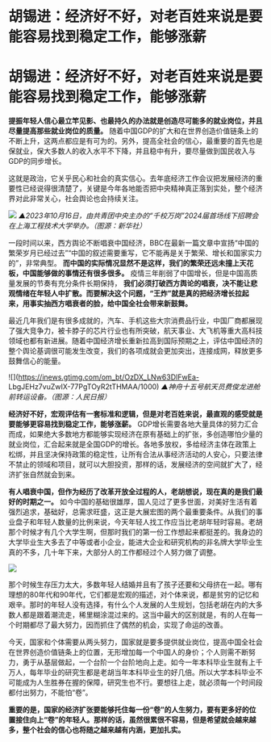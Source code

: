 # 胡锡进：经济好不好，对老百姓来说是要能容易找到稳定工作，能够涨薪

# 胡锡进：经济好不好，对老百姓来说是要能容易找到稳定工作，能够涨薪

**提振年轻人信心最立竿见影、也最持久的办法就是创造尽可能多的就业岗位，并且尽量提高那些就业岗位的质量。**
随着中国GDP的扩大和在世界创造价值链条上的不断上升，这两点都应是有可为的。另外，提高全社会的信心，最重要的首先也是保就业，保大多数人的收入水平不下降，并且稳中有升，要尽量做到国民收入与GDP的同步增长。

这就是政治，它关乎民心和社会的真实信心。去年底经济工作会议把发展经济的重要性已经说得很清楚了，关键是今年各地能否把中央精神真正落到实处，整个经济界对此非常关心，社会舆论也会持续关注。

![](https://inews.gtimg.com/om_bt/Og1GDJ9COLEP5qQ0coDkia3MhWX6gXykugR6QnhzJFJiIAA/1000)
_▲2023年10月16日，由共青团中央主办的“千校万岗”2024届首场线下招聘会在上海工程技术大学举办。（图源：新华社）_

一段时间以来，西方舆论不断唱衰中国经济，BBC在最新一篇文章中宣扬“中国的繁荣岁月已经过去”“中国的叙述需要重写，它不能再是关于繁荣、增长和国家实力的”，非常典型。
**而中国的实际情况显然不是这样，我们的繁荣还远未撞上天花板，中国能够做的事情还有很多很多。**
疫情三年削弱了中国增长，但是中国高质量发展的节奏有充分条件长期保持，
**我们必须打破西方舆论的唱衰，决不能让悲观情绪在年轻人中扩散。而要解决这个问题，“王炸”就是真的把经济增长拉起来，用事实抽西方唱衰者的脸，给中国全社会带来新鼓舞。**

最近几年我们是有很多成就的，汽车、手机这些大宗消费品行业，中国厂商都展现了强大竞争力，被卡脖子的芯片行业也有所突破，航天事业、大飞机等重大高科技领域也都有新进展。随着中国经济增长重新拉高到国际预期之上，评估中国经济的整个舆论基调很可能发生改变，我们的各项成就会更加突出，连接成网，释放更多鼓舞信心的能量。

![](https://inews.gtimg.com/om_bt/OzDX_LNw63DIFwEa-
LbgJEHz7vuZwIX-77PgTOyR2tTHMAA/1000) _▲神舟十五号航天员费俊龙进舱前转运设备。（图源：人民日报）_

**经济好不好，宏观评估有一套标准和逻辑，但是对老百姓来说，最直观的感受就是要能够更容易找到稳定工作，能够涨薪。**
GDP增长需要各地大量具体的努力汇合而成，如果绝大多数地方都能够实现经济在原有基础上的扩张，多创造哪怕少量的就业岗位，汇合起来就是全国GDP的增长。各地多放权，多给经济主体在政策上松绑，并且坚决保持政策的稳定性，让所有合法从事经济活动的人安心，只要法律不禁止的领域和项目，就可以大胆投资，那样的话，发展经济的空间就扩大了，经济扩张自然就会到来。

**有人唱衰中国，但作为经历了改革开放全过程的人，老胡想说，现在真的是我们最好的时期之一。**
如今中国的基础很雄厚，国人见过了更多世面，对美好生活有着强烈追求，基础好，总需求旺盛，这正是大展宏图的两个最重要条件。从我们的事业盘子和年轻人数量的比例来说，今天年轻人找工作应当比老胡年轻时容易。老胡那个时候才有几个大学生啊，但那时我们的第一份工作想起来都挺差的。我身边的大学毕业生大多去了中等或者小企业，能进大企业和研究机构的非名牌大学毕业生真的不多，几十年下来，大部分人的工作都经过个人努力做了调整。

![](https://inews.gtimg.com/om_bt/O83g3FtK9jPy8j7D43br1Fh9rVTp6wZAdBoUeo37SKnycAA/1000)

那个时候生存压力太大，多数年轻人结婚并且有了孩子还要和父母挤在一起。哪有理想的80年代和90年代，它们都是宏观的描述，对个体来说，都是贫穷的记忆和艰辛。那时的年轻人没有选择，有什么个人发展的人生规划，包括老胡在内的大多数人都是跟着潮流走，稀里糊涂混过来的。这当中最大的区别就是，有的人在每一个时期都尽了最大努力，因而抓住了偶然的机会，实现了命运的改善。

今天，国家和个体需要从两头努力，国家就是要多提供就业岗位，提高中国全社会在世界创造价值链条上的位置，无形增加每一个中国人的身价；个人则需不断努力，勇于从基层做起，一个台阶一个台阶地向上走。如今一年本科毕业生就有上千万人，每年毕业的研究生都是老胡当年本科毕业生的好几倍。所以大学本科毕业不可能成为人生胜券在握的保障，研究生也不行。要想往上走，就必须每一个时间段都付出努力，不能怕“卷”。

**重要的是，国家的经济扩张要能够托住每一份“卷”的人生努力，要有更多好的位置接住向上“卷”的年轻人。那样的话，虽然很累很不容易，但是希望就会越来越多，整个社会的信心也将随之越来越有内涵，更加扎实。**

